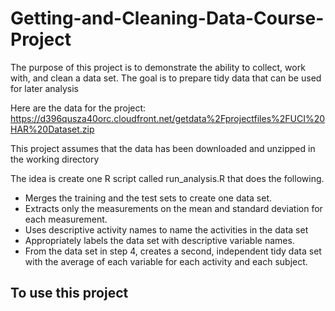 # Getting-and-Cleaning-Data-Course-Project
The purpose of this project is to demonstrate the ability to collect, work with, and clean a data set. The goal is to prepare tidy data that can be used for later analysis

Here are the data for the project:
https://d396qusza40orc.cloudfront.net/getdata%2Fprojectfiles%2FUCI%20HAR%20Dataset.zip 

This project assumes that the data has been downloaded and unzipped in the working directory

The idea is create one R script called run_analysis.R that does the following. 

* Merges the training and the test sets to create one data set.
* Extracts only the measurements on the mean and standard deviation for each measurement. 
* Uses descriptive activity names to name the activities in the data set
* Appropriately labels the data set with descriptive variable names. 
* From the data set in step 4, creates a second, independent tidy data set with the average of each variable for each activity and each subject.

To use this project
-------------------
